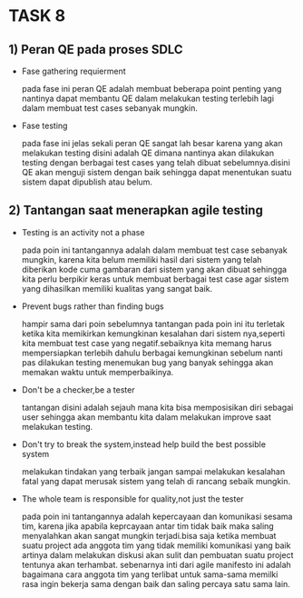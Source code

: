 # TASK 8

## 1) Peran QE pada proses SDLC

 - Fase gathering requierment

   pada fase ini peran QE adalah membuat beberapa point penting yang nantinya dapat
   membantu QE dalam melakukan testing terlebih lagi dalam membuat test cases sebanyak
   mungkin.

 - Fase testing

   pada fase ini jelas sekali peran QE sangat lah besar karena yang akan melakukan
   testing disini adalah QE dimana nantinya akan dilakukan testing dengan berbagai
   test cases yang telah dibuat sebelumnya.disini QE akan menguji sistem dengan 
   baik sehingga dapat menentukan suatu sistem dapat dipublish atau belum.

## 2) Tantangan saat menerapkan agile testing

 - Testing is an activity not a phase

   pada poin ini tantangannya adalah dalam membuat test case sebanyak mungkin,
   karena kita belum memiliki hasil dari sistem yang telah diberikan kode cuma
   gambaran dari sistem yang akan dibuat sehingga kita perlu berpikir keras 
   untuk membuat berbagai test case agar sistem yang dihasilkan memiliki kualitas
   yang sangat baik.

 - Prevent bugs rather than finding bugs

   hampir sama dari poin sebelumnya tantangan pada poin ini itu terletak ketika
   kita memikirkan kemungkinan kesalahan dari sistem nya,seperti kita membuat 
   test case yang negatif.sebaiknya kita memang harus mempersiapkan terlebih 
   dahulu berbagai kemungkinan sebelum nanti pas dilakukan testing menemukan
   bug yang banyak sehingga akan memakan waktu untuk memperbaikinya.

 - Don't be a checker,be a tester

   tantangan disini adalah sejauh mana kita bisa memposisikan diri sebagai user
   sehingga akan membantu kita dalam melakukan improve saat melakukan testing.

 - Don't try to break the system,instead help build the best possible system

   melakukan tindakan yang terbaik jangan sampai melakukan kesalahan fatal yang
   dapat merusak sistem yang telah di rancang sebaik mungkin.
   
 - The whole team is responsible for quality,not just the tester

   pada poin ini tantangannya adalah kepercayaan dan komunikasi sesama tim,
   karena jika apabila keprcayaan antar tim tidak baik maka saling menyalahkan
   akan sangat mungkin terjadi.bisa saja ketika membuat suatu project ada anggota
   tim yang tidak memiliki komunikasi yang baik artinya dalam melakukan diskusi
   akan sulit dan pembuatan suatu project tentunya akan terhambat.
   sebenarnya inti dari agile manifesto ini adalah bagaimana cara anggota tim
   yang terlibat untuk sama-sama memilki rasa ingin bekerja sama dengan baik
   dan saling percaya satu sama lain.